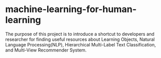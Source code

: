# machine-learning-for-human-learning
The purpose of this project is to introduce a shortcut to developers and researcher for finding useful resources about Learning Objects, Natural Language Processing(NLP), Hierarchical Multi-Label Text Classification, and Multi-View Recommender System.
